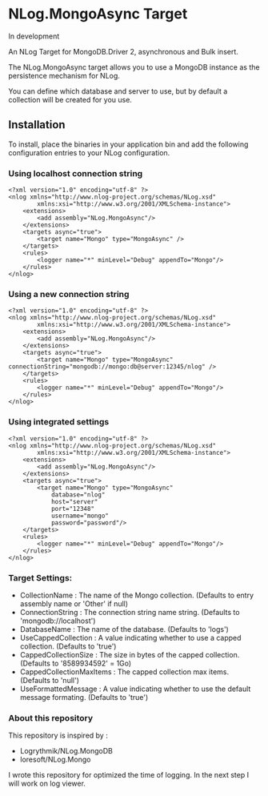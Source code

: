 NLog.MongoAsync Target
=============
In development

An NLog Target for MongoDB.Driver 2, asynchronous and Bulk insert.

The NLog.MongoAsync target allows you to use a MongoDB instance as the persistence mechanism for NLog.

You can define which database and server to use, but by default a collection will be created for you use.

Installation
-------------

To install, place the binaries in your application bin and add the following configuration entries to your NLog configuration.

### Using localhost connection string

	<?xml version="1.0" encoding="utf-8" ?>
	<nlog xmlns="http://www.nlog-project.org/schemas/NLog.xsd"
			xmlns:xsi="http://www.w3.org/2001/XMLSchema-instance">
		<extensions>
			<add assembly="NLog.MongoAsync"/>
		</extensions>
		<targets async="true">
			<target name="Mongo" type="MongoAsync" />
		</targets>
		<rules>
			<logger name="*" minLevel="Debug" appendTo="Mongo"/>
		</rules>
	</nlog>
	
### Using a new connection string

	<?xml version="1.0" encoding="utf-8" ?>
	<nlog xmlns="http://www.nlog-project.org/schemas/NLog.xsd"
			xmlns:xsi="http://www.w3.org/2001/XMLSchema-instance">
		<extensions>
			<add assembly="NLog.MongoAsync"/>
		</extensions>
		<targets async="true">
			<target name="Mongo" type="MongoAsync" connectionString="mongodb://mongo:db@server:12345/nlog" />
		</targets>
		<rules>
			<logger name="*" minLevel="Debug" appendTo="Mongo"/>
		</rules>
	</nlog>	

### Using integrated settings

	<?xml version="1.0" encoding="utf-8" ?>
	<nlog xmlns="http://www.nlog-project.org/schemas/NLog.xsd"
			xmlns:xsi="http://www.w3.org/2001/XMLSchema-instance">
		<extensions>
			<add assembly="NLog.MongoAsync"/>
		</extensions>
		<targets async="true">
			<target name="Mongo" type="MongoAsync" 
				database="nlog"
				host="server"
				port="12348"            
				username="mongo"
				password="password"/>
		</targets>
		<rules>
			<logger name="*" minLevel="Debug" appendTo="Mongo"/>
		</rules>
	</nlog>
	
### Target Settings:

* CollectionName : The name of the Mongo collection. (Defaults to entry assembly name or 'Other' if null)
* ConnectionString : The connection string name string. (Defaults to 'mongodb://localhost')
* DatabaseName : The name of the database. (Defaults to 'logs')
* UseCappedCollection : A value indicating whether to use a capped collection. (Defaults to 'true')
* CappedCollectionSize : The size in bytes of the capped collection. (Defaults to '8589934592' = 1Go)
* CappedCollectionMaxItems : The capped collection max items. (Defaults to 'null')
* UseFormattedMessage : A value indicating whether to use the default message formating. (Defaults to 'true')

### About this repository

This repository is inspired by :
* Logrythmik/NLog.MongoDB
* loresoft/NLog.Mongo

I wrote this repository for optimized the time of logging.
In the next step I will work on log viewer.
